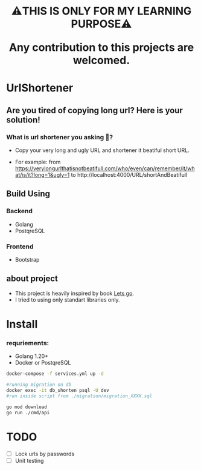 <h1 align=center>
⚠️THIS IS ONLY FOR MY LEARNING PURPOSE⚠️

Any contribution to this projects are welcomed.

# UrlShortener

## Are you tired of copying long url? Here is your solution!

### What is url shortener you asking 🤔?

- Copy your very long and ugly URL and shortener it beatiful short URL.

- For example: from https://verylongurlthatisnotbeatifull.com/who/even/can/remember/it/what/is/it?long=1&ugly=1 to http://localhost:4000/URL/shortAndBeatifull

## Build Using

### Backend
- Golang
- PostqreSQL
### Frontend
- Bootstrap

## about project

- This project is heavily inspired by book [Lets go](https://lets-go.alexedwards.net/). 
- I tried to using only standart libraries only.

# Install
### requriements:
- Golang 1.20+
- Docker or PostqreSQL
```bash
docker-compose -f services.yml up -d

#running migration on db
docker exec -it db_shorten psql -U dev
#run inside script from ./migration/migration_XXXX.sql

go mod download
go run ./cmd/api 
```

# TODO
- [ ] Lock urls by passwords
- [ ] Unit testing
